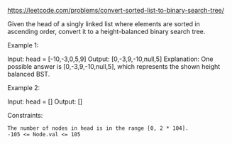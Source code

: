 https://leetcode.com/problems/convert-sorted-list-to-binary-search-tree/

Given the head of a singly linked list where elements are sorted in ascending order, convert it to a
height-balanced
binary search tree.

Example 1:

Input: head = [-10,-3,0,5,9]
Output: [0,-3,9,-10,null,5]
Explanation: One possible answer is [0,-3,9,-10,null,5], which represents the shown height balanced BST.

Example 2:

Input: head = []
Output: []

Constraints:

    The number of nodes in head is in the range [0, 2 * 104].
    -105 <= Node.val <= 105

